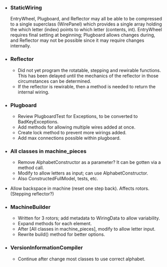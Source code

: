 - ### StaticWiring
  EntryWheel, Plugboard, and Reflector may all be able to be compressed 
to a single superclass (WirePanel) which provides a single array 
holding the which letter (index) points to which letter (contents, int).
  EntryWheel requires final setting at beginning; Plugboard allows changes 
during, and Reflector may not be possible since it may require changes 
internally.

- ### Reflector
  - Did not yet program the rotatable, stepping and rewirable functions.  
    This has been delayed until the mechanics of the reflector in those 
    circumstances can be determined.
  - If the reflector is rewirable, then a method is needed to return the 
    internal wiring.

- ### Plugboard
  - Review PlugboardTest for Exceptions, to be converted to BadKeyExceptions.
  - Add methods for allowing multiple wires added at once.
  - Create lock method to prevent more wirings added.
  - Add max connections possible within plugboard.

- ### All classes in machine_pieces
  - Remove AlphabetConstructor as a parameter?  It can be gotten via a method call.
  - Modify to allow letters as input; can use AlphabetConstructor.
  - Also ConstructedFullModel, tests, etc.

- Allow backspace in machine (reset one step back).  Affects rotors.  (Stepping reflector?)

- ### MachineBuilder
  - Written for 3 rotors; add metadata to WiringData to allow variability.
  - Expand methods for each element.
  - After [All classes in machine_pieces], modify to allow letter input.
  - Rewrite build() method for better options.

- ### VersionInformationCompiler
  - Continue after change most classes to use correct alphabet.